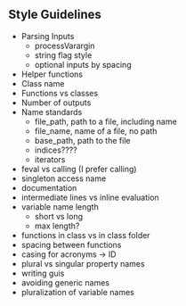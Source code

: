 ## Style Guidelines ##

- Parsing Inputs
  - processVarargin
  - string flag style
  - optional inputs by spacing
- Helper functions
- Class name
- Functions vs classes
- Number of outputs
- Name standards
  - file_path, path to a file, including name
  - file_name, name of a file, no path
  - base_path, path to the file
  - indices????
  - iterators
- feval vs calling (I prefer calling)
- singleton access name
- documentation
- intermediate lines vs inline evaluation
- variable name length 
  - short vs long
  - max length?
- functions in class vs in class folder
- spacing between functions
- casing for acronyms -> ID
- plural vs singular property names
- writing guis
- avoiding generic names
- pluralization of variable names

